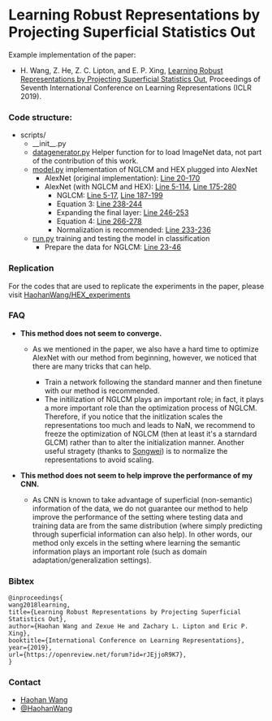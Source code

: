 # Learning Robust Representations by Projecting Superficial Statistics Out 

Example implementation of the paper: 
    
- H. Wang, Z. He, Z. C. Lipton, and E. P. Xing, [Learning Robust Representations by Projecting Superficial Statistics Out](https://openreview.net/pdf?id=rJEjjoR9K7), Proceedings of Seventh International Conference on Learning Representations (ICLR 2019). 

### Code structure: 

- scripts/
  - \_\_init\_\_.py
  - [datagenerator.py](https://github.com/HaohanWang/HEX/blob/master/scripts/datagenerator.py) Helper function for to load ImageNet data, not part of the contribution of this work.  
  - [model.py](https://github.com/HaohanWang/HEX/blob/master/scripts/model.py) implementation of NGLCM and HEX plugged into AlexNet
    - AlexNet (original implementation): [Line 20-170](https://github.com/HaohanWang/HEX/blob/master/scripts/model.py#L20)
    - AlexNet (with NGLCM and HEX): [Line 5-114](https://github.com/HaohanWang/HEX/blob/master/scripts/model.py#L5), [Line 175-280](https://github.com/HaohanWang/HEX/blob/master/scripts/model.py#L175)
        - NGLCM: [Line 5-17](https://github.com/HaohanWang/HEX/blob/master/scripts/model.py#L5), [Line 187-199](https://github.com/HaohanWang/HEX/blob/master/scripts/model.py#L187)
        - Equation 3: [Line 238-244](https://github.com/HaohanWang/HEX/blob/master/scripts/model.py#L238)
        - Expanding the final layer: [Line 246-253](https://github.com/HaohanWang/HEX/blob/master/scripts/model.py#L246)
        - Equation 4: [Line 266-278](https://github.com/HaohanWang/HEX/blob/master/scripts/model.py#L266)
        - Normalization is recommended: [Line 233-236](https://github.com/HaohanWang/HEX/blob/master/scripts/model.py#L233)
  - [run.py](https://github.com/HaohanWang/HEX/blob/master/scripts/run.py) training and testing the model in classification
    - Prepare the data for NGLCM: [Line 23-46](https://github.com/HaohanWang/HEX/blob/master/scripts/run.py#L23)
    
### Replication

For the codes that are used to replicate the experiments in the paper, please visit [HaohanWang/HEX_experiments](https://github.com/HaohanWang/HEX_experiments)

### FAQ

- **This method does not seem to converge.**  
   
   - As we mentioned in the paper, we also have a hard time to optimize AlexNet with our method from beginning, however, we noticed that there are many tricks that can help. 
   
        - Train a network following the standard manner and then finetune with our method is recommended.   
        - The initilization of NGLCM plays an important role; in fact, it plays a more important role than the optimization process of NGLCM. Therefore, if you notice that the initlization scales the representations too much and leads to NaN, we recommend to freeze the optimization of NGLCM (then at least it's a starndard GLCM) rather than to alter the initialization manner. Another useful stragety (thanks to [Songwei](https://github.com/SongweiGe)) is to normalize the representations to avoid scaling. 
        
- **This method does not seem to help improve the performance of my CNN.**  

   - As CNN is known to take advantage of superficial (non-semantic) information of the data, we do not guarantee our method to help improve the performance of the setting where testing data and training data are from the same distribution (where simply predicting through superficial information can also help). In other words, our method only excels in the setting where learning the semantic information plays an important role (such as domain adaptation/generalization settings). 

### Bibtex

    @inproceedings{
    wang2018learning,
    title={Learning Robust Representations by Projecting Superficial Statistics Out},
    author={Haohan Wang and Zexue He and Zachary L. Lipton and Eric P. Xing},
    booktitle={International Conference on Learning Representations},
    year={2019},
    url={https://openreview.net/forum?id=rJEjjoR9K7},
    }

### Contact
- [Haohan Wang](http://www.cs.cmu.edu/~haohanw/)
- [@HaohanWang](https://twitter.com/HaohanWang)
